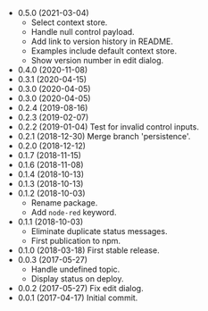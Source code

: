- 0.5.0 (2021-03-04)
    - Select context store.
    - Handle null control payload.
    - Add link to version history in README.
    - Examples include default context store.
    - Show version number in edit dialog.
- 0.4.0 (2020-11-08)
- 0.3.1 (2020-04-15)
- 0.3.0 (2020-04-05)
- 0.3.0 (2020-04-05)
- 0.2.4 (2019-08-16)
- 0.2.3 (2019-02-07)
- 0.2.2 (2019-01-04) Test for invalid control inputs.
- 0.2.1 (2018-12-30) Merge branch 'persistence'.
- 0.2.0 (2018-12-12)
- 0.1.7 (2018-11-15)
- 0.1.6 (2018-11-08) 
- 0.1.4 (2018-10-13)
- 0.1.3 (2018-10-13)
- 0.1.2 (2018-10-03)
    - Rename package.
    - Add `node-red` keyword.
- 0.1.1 (2018-10-03)
    - Eliminate duplicate status messages.
    - First publication to npm.
- 0.1.0 (2018-03-18) First stable release.
- 0.0.3 (2017-05-27)
    - Handle undefined topic. 
    - Display status on deploy.
- 0.0.2 (2017-05-27) Fix edit dialog.
- 0.0.1 (2017-04-17) Initial commit.